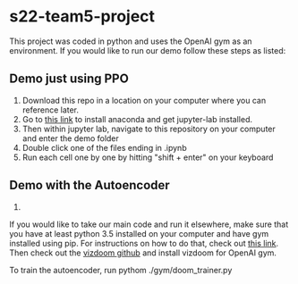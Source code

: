 # s22-team5-project

This project was coded in python and uses the OpenAI gym as an environment.
If you would like to run our demo follow these steps as listed:

## Demo just using PPO
1. Download this repo in a location on your computer where you can reference later.
2. Go to [this link](https://towardsdatascience.com/how-to-set-up-anaconda-and-jupyter-notebook-the-right-way-de3b7623ea4a) to install anaconda and get jupyter-lab installed.
3. Then within jupyter lab, navigate to this repository on your computer and enter the demo folder
4. Double click one of the files ending in .ipynb
5. Run each cell one by one by hitting "shift + enter" on your keyboard

## Demo with the Autoencoder
1. 

If you would like to take our main code and run it elsewhere, make sure that you have at least python 3.5 installed on your computer and have gym installed using pip.
For instructions on how to do that, check out [this link](https://gym.openai.com/docs/).
Then check out the [vizdoom github](https://github.com/mwydmuch/ViZDoom) and install vizdoom for OpenAI gym.

To train the autoencoder, run
	pythom ./gym/doom_trainer.py
